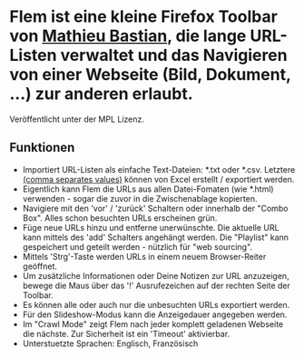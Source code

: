 # Flem ist eine kleine Firefox Toolbar von [Mathieu Bastian](https://github.com/mbastian), die lange URL-Listen verwaltet und das Navigieren von einer Webseite (Bild, Dokument, ...) zur anderen erlaubt.
Ver&ouml;ffentlicht unter der MPL Lizenz.

## Funktionen

* Importiert URL-Listen als einfache Text-Dateien: *.txt oder *.csv. Letztere [(comma separates values)](https://de.wikipedia.org/wiki/CSV_(Dateiformat)) k&ouml;nnen von Excel erstellt / exportiert werden.
* Eigentlich kann Flem die URLs aus allen Datei-Fomaten (wie *.html) verwenden - sogar die zuvor in die Zwischenablage kopierten.
* Navigiere mit den 'vor' / 'zur&uuml;ck' Schaltern oder innerhalb der "Combo Box". Alles schon besuchten URLs erscheinen gr&uuml;n.
* F&uuml;ge neue URLs hinzu und entferne unerw&uuml;nschte. Die aktuelle URL kann mittels des 'add' Schalters angeh&auml;ngt werden. Die "Playlist" kann gespeichert und geteilt werden - n&uuml;tzlich f&uuml;r "web sourcing".
* Mittels 'Strg'-Taste werden URLs in einem neuem Browser-Reiter ge&ouml;ffnet.
* Um zus&auml;tzliche Informationen oder Deine Notizen zur URL anzuzeigen, bewege die Maus &uuml;ber das '!' Ausrufezeichen auf der rechten Seite der Toolbar.
* Es k&ouml;nnen alle oder auch nur die unbesuchten URLs exportiert werden.
* F&uuml;r den Slideshow-Modus kann die Anzeigedauer angegeben werden.
* Im "Crawl Mode" zeigt Flem nach jeder komplett geladenen Webseite die n&auml;chste. Zur Sicherheit ist ein 'Timeout' aktivierbar.
* Unterstuetzte Sprachen: Englisch, Franz&ouml;sisch
